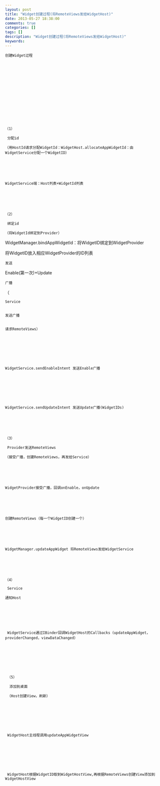 ```yaml
---
layout: post
title: "Widget创建过程(将RemoteViews发给WidgetHost)"
date: 2013-05-27 18:38:00 
comments: true
categories: []
tags: []
description: "Widget创建过程(将RemoteViews发给WidgetHost)"
keywords: 
---
```



 
  
   
    创建Widget过程
   
  
 
 
  
   
    
     
     
    
   
  
 
 
  
   
    （1）
    
     分配id
    
    （用HostId请求分配WidgetId：WidgetHost.allocateAppWidgetId：由WidgetService分配一个WidgetID）
   
  
 
 
  
   
    WidgetService端：Host列表+WidgetId列表
   
  
 
 
  
   
    （2）
    
     绑定id
    
    （将WidgetId绑定到Provider）
   
  
 
 
  
   WidgetManager.bindAppWidgetId：将WidgetID绑定到WidgetProvider
  
 
 
  
   将WidgetID放入相应WidgetProvider的ID列表
  
 
 
  
   
    发送
   
   Enable(第一次)+Update
   
    广播
   
   （
   
    Service
   
   
    发送广播
   
   
    请求RemoteViews）
   
  
 
 
  
   
    
    
    WidgetService.sendEnableIntent 发送Enable广播
   
  
 
 
  
   
    
    
    WidgetService.sendUpdateIntent 发送Update广播(WidgetIDs)
   
  
 
 
  
   
    （3）
    
     Provider发送RemoteViews
    
    （接受广播，创建RemoteViews，再发给Service）
   
  
 
 
  
   
    WidgetProvider接受广播，回调onEnable，onUpdate
   
  
 
 
  
   
    创建RemoteViews（每一个WidgetID创建一个）
   
  
 
 
  
   
    WidgetManager.updateAppWidget 将RemoteViews发给WidgetService
   
  
 
 
  
   
    （4）
    
     Service
    
    通知Host
   
  
 
 
  
   
    
     WidgetService通过IBinder回调WidgetHost的Callbacks（updateAppWidget，providerChanged，viewDataChanged）
    
   
  
 
 
  
   
    
     （5）
     
      添加到桌面
     
     （Host创建View，刷新）
    
   
  
 
 
  
   
    
     WidgetHost主线程调用updateAppWidgetView
    
   
  
 
 
  
   
    
     WidgetHost根据WidgetID取到WidgetHostView,再根据RemoteViews创建View添加到WidgetHostView
    
   
  
 
 
  
  
 


